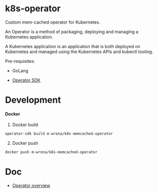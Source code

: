 # k8s-operator

Custom mem-cached operator for Kubernetes.

An Operator is a method of packaging, deploying and managing a Kubernetes application. 

A Kubernetes application is an application that is both deployed on Kubernetes and managed using the Kubernetes APIs and kubectl tooling.

Pre-requisites:

* GoLang

* [Operator SDK](https://github.com/operator-framework/operator-sdk)

# Development

#### Docker

1) Docker build

```bash
operator-sdk build m-wrona/k8s-memcached-operator
```

2) Docker push

```bash
docker push m-wrona/k8s-memcached-operator
```

# Doc

* [Operator overview](https://coreos.com/operators/)
